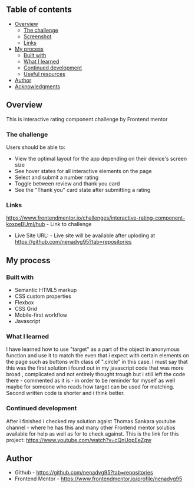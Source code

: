 
## Table of contents

- [Overview](#overview)
  - [The challenge](#the-challenge)
  - [Screenshot](#screenshot)
  - [Links](#links)
- [My process](#my-process)
  - [Built with](#built-with)
  - [What I learned](#what-i-learned)
  - [Continued development](#continued-development)
  - [Useful resources](#useful-resources)
- [Author](#author)
- [Acknowledgments](#acknowledgments)


## Overview
This is interactive rating component challenge by Frontend mentor 
### The challenge

Users should be able to:

- View the optimal layout for the app depending on their device's screen size
- See hover states for all interactive elements on the page
- Select and submit a number rating
- Toggle between review and thank you card 
- See the "Thank you" card state after submitting a rating

### Links
https://www.frontendmentor.io/challenges/interactive-rating-component-koxpeBUmI/hub   - Link to challenge
- Live Site URL: - Live site will be available after uploding at https://github.com/nenadvg95?tab=repositories

## My process

### Built with

- Semantic HTML5 markup
- CSS custom properties
- Flexbox
- CSS Grid
- Mobile-first workflow
- Javascript

### What I learned
I have learned how to use "target" as a part of the object in anonymous function and use it to match the even that i expect with certain elements on the page such as buttons with class of ".circle" in this case. 
I must say that this was the first solution i found out in my javascript code that was more broad , complicated and not entirely thought trough but i still left the code there - commented as it is - in order to be reminder for myself as well maybe for someone who reads how target can be used for matching. Second written code is shorter and i think better.

### Continued development
After i finished i checked my solution agaist Thomas Sankara youtube channel - where he has this and many other Frontend mentor solutios available for help as well as for to check against. 
This is the link for this project: https://www.youtube.com/watch?v=cQnUopEeZgw


## Author

- Github - https://github.com/nenadvg95?tab=repositories
- Frontend Mentor - https://www.frontendmentor.io/profile/nenadvg95

